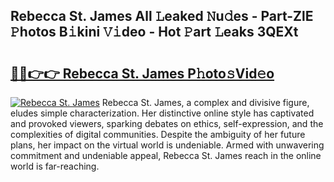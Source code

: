 ## Rebecca St. James All 𝙻eaked 𝙽u𝚍es - Part-ZlE 𝙿hotos B𝚒kini 𝚅𝚒deo - Hot 𝙿art 𝙻eaks 3QEXt

# <h2><a href="http://ld0dwij.urlbe.top/?page=Rebecca+St.+James">🔗🔗👉👉 Rebecca St. James P𝚑oto𝚜Vid𝚎o</a></h2>

[![Rebecca St. James](https://i.imgur.com/eBuTRDB.gif)](http://ld0dwij.urlbe.top/?page=Rebecca+St.+James)
Rebecca St. James, a complex and divisive figure, eludes simple characterization. Her distinctive online style has captivated and provoked viewers, sparking debates on ethics, self-expression, and the complexities of digital communities. Despite the ambiguity of her future plans, her impact on the virtual world is undeniable. Armed with unwavering commitment and undeniable appeal, Rebecca St. James reach in the online world is far-reaching.
